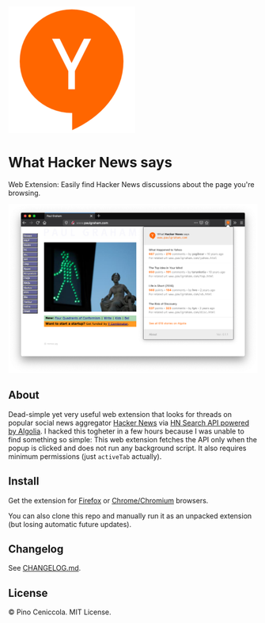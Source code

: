 ![What Hacker News says](assets/icon-256.png)
# What Hacker News says
Web Extension: Easily find Hacker News discussions about the page you're browsing.

![Screenshot](assets/screenshot.png)

## About
Dead-simple yet very useful web extension that looks for threads on popular social news aggregator [Hacker News](https://news.ycombinator.com/news) via [HN Search API powered by Algolia](https://hn.algolia.com/api). I hacked this togheter in a few hours because I was unable to find something so simple: This web extension fetches the API only when the popup is clicked and does not run any background script. It also requires minimum permissions (just `activeTab` actually).

## Install
Get the extension for [Firefox](https://addons.mozilla.org/en-US/firefox/addon/what-hacker-news-says/) or [Chrome/Chromium](https://chrome.google.com/webstore/detail/what-hacker-news-says/khgegkjchclhgpglloficdmdannlpmoi) browsers.

You can also clone this repo and manually run it as an unpacked extension (but losing automatic future updates).

## Changelog
See [CHANGELOG.md](CHANGELOG.md).

## License
© Pino Ceniccola. MIT License.

